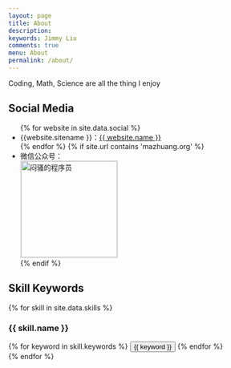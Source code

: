```yaml
---
layout: page
title: About
description:
keywords: Jimmy Liu
comments: true
menu: About
permalink: /about/
---
```


 Coding, Math, Science are all the thing I enjoy

## Social Media

<ul>
{% for website in site.data.social %}
<li>{{website.sitename }}：<a href="{{ website.url }}" target="_blank">{{ website.name }}</a></li>
{% endfor %}
{% if site.url contains 'mazhuang.org' %}
<li>
微信公众号：<br />
<img style="height:192px;width:192px;border:1px solid lightgrey;" src="{{ assets_base_url }}/assets/images/qrcode.jpg" alt="闷骚的程序员" />
</li>
{% endif %}
</ul>


## Skill Keywords

{% for skill in site.data.skills %}
### {{ skill.name }}
<div class="btn-inline">
{% for keyword in skill.keywords %}
<button class="btn btn-outline" type="button">{{ keyword }}</button>
{% endfor %}
</div>
{% endfor %}
